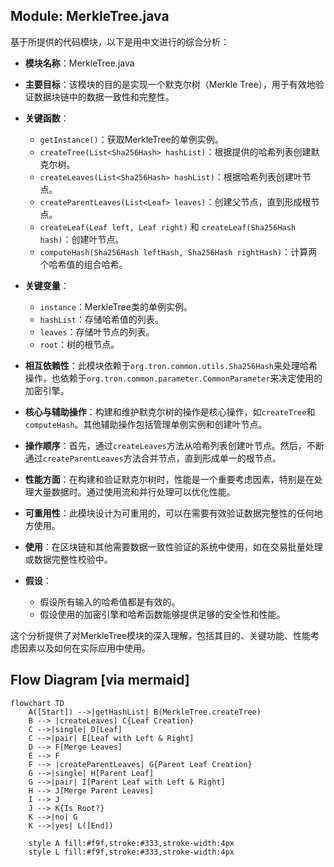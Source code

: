 ## Module: MerkleTree.java
基于所提供的代码模块，以下是用中文进行的综合分析：

- **模块名称**：MerkleTree.java

- **主要目标**：该模块的目的是实现一个默克尔树（Merkle Tree），用于有效地验证数据块链中的数据一致性和完整性。

- **关键函数**：
  - `getInstance()`：获取MerkleTree的单例实例。
  - `createTree(List<Sha256Hash> hashList)`：根据提供的哈希列表创建默克尔树。
  - `createLeaves(List<Sha256Hash> hashList)`：根据哈希列表创建叶节点。
  - `createParentLeaves(List<Leaf> leaves)`：创建父节点，直到形成根节点。
  - `createLeaf(Leaf left, Leaf right)` 和 `createLeaf(Sha256Hash hash)`：创建叶节点。
  - `computeHash(Sha256Hash leftHash, Sha256Hash rightHash)`：计算两个哈希值的组合哈希。

- **关键变量**：
  - `instance`：MerkleTree类的单例实例。
  - `hashList`：存储哈希值的列表。
  - `leaves`：存储叶节点的列表。
  - `root`：树的根节点。

- **相互依赖性**：此模块依赖于`org.tron.common.utils.Sha256Hash`来处理哈希操作，也依赖于`org.tron.common.parameter.CommonParameter`来决定使用的加密引擎。

- **核心与辅助操作**：构建和维护默克尔树的操作是核心操作，如`createTree`和`computeHash`。其他辅助操作包括管理单例实例和创建叶节点。

- **操作顺序**：首先，通过`createLeaves`方法从哈希列表创建叶节点。然后，不断通过`createParentLeaves`方法合并节点，直到形成单一的根节点。

- **性能方面**：在构建和验证默克尔树时，性能是一个重要考虑因素，特别是在处理大量数据时。通过使用流和并行处理可以优化性能。

- **可重用性**：此模块设计为可重用的，可以在需要有效验证数据完整性的任何地方使用。

- **使用**：在区块链和其他需要数据一致性验证的系统中使用，如在交易批量处理或数据完整性校验中。

- **假设**：
  - 假设所有输入的哈希值都是有效的。
  - 假设使用的加密引擎和哈希函数能够提供足够的安全性和性能。

这个分析提供了对MerkleTree模块的深入理解，包括其目的、关键功能、性能考虑因素以及如何在实际应用中使用。
## Flow Diagram [via mermaid]
```mermaid
flowchart TD
    A([Start]) -->|getHashList| B(MerkleTree.createTree)
    B --> |createLeaves| C{Leaf Creation}
    C -->|single| D[Leaf]
    C -->|pair| E[Leaf with Left & Right]
    D --> F[Merge Leaves]
    E --> F
    F --> |createParentLeaves| G{Parent Leaf Creation}
    G -->|single| H[Parent Leaf]
    G -->|pair| I[Parent Leaf with Left & Right]
    H --> J[Merge Parent Leaves]
    I --> J
    J --> K{Is Root?}
    K -->|no| G
    K -->|yes| L([End])

    style A fill:#f9f,stroke:#333,stroke-width:4px
    style L fill:#f9f,stroke:#333,stroke-width:4px
```
